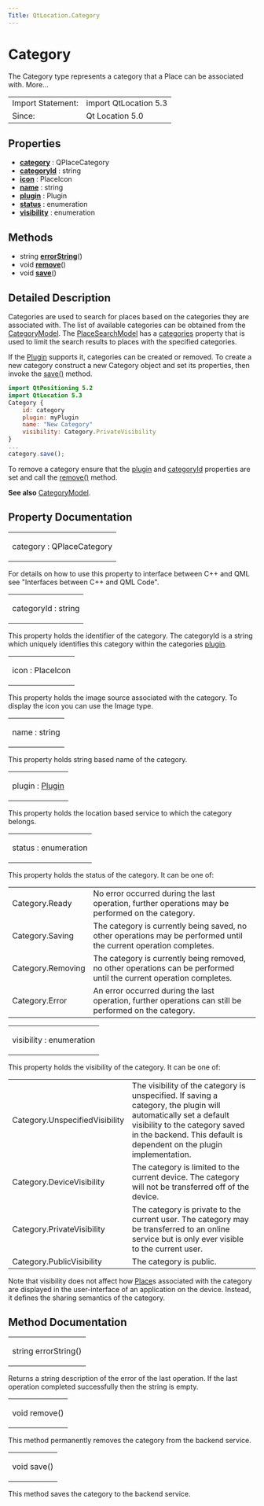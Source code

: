 ```yaml
---
Title: QtLocation.Category
---
```

        
Category
========

<span class="subtitle"></span>
The Category type represents a category that a Place can be associated with. More...

|                   |                       |
|-------------------|-----------------------|
| Import Statement: | import QtLocation 5.3 |
| Since:            | Qt Location 5.0       |

<span id="properties"></span>
Properties
----------

-   ****[category](#category-prop)**** : QPlaceCategory
-   ****[categoryId](#categoryId-prop)**** : string
-   ****[icon](#icon-prop)**** : PlaceIcon
-   ****[name](#name-prop)**** : string
-   ****[plugin](#plugin-prop)**** : Plugin
-   ****[status](#status-prop)**** : enumeration
-   ****[visibility](#visibility-prop)**** : enumeration

<span id="methods"></span>
Methods
-------

-   string ****[errorString](#errorString-method)****()
-   void ****[remove](#remove-method)****()
-   void ****[save](#save-method)****()

<span id="details"></span>
Detailed Description
--------------------

Categories are used to search for places based on the categories they are associated with. The list of available categories can be obtained from the [CategoryModel](../QtLocation.CategoryModel.md). The [PlaceSearchModel](../QtLocation.PlaceSearchModel.md) has a [categories](../QtLocation.PlaceSearchModel.md#categories-prop) property that is used to limit the search results to places with the specified categories.

If the [Plugin](../QtLocation.location-places-qml.md#plugin) supports it, categories can be created or removed. To create a new category construct a new Category object and set its properties, then invoke the [save()](#save-method) method.

``` qml
import QtPositioning 5.2
import QtLocation 5.3
Category {
    id: category
    plugin: myPlugin
    name: "New Category"
    visibility: Category.PrivateVisibility
}
...
category.save();
```

To remove a category ensure that the [plugin](../QtLocation.location-places-qml.md#plugin) and [categoryId](#categoryId-prop) properties are set and call the [remove()](#remove-method) method.

**See also** [CategoryModel](../QtLocation.CategoryModel.md).

Property Documentation
----------------------

<table>
<colgroup>
<col width="100%" />
</colgroup>
<tbody>
<tr class="odd">
<td><p><span id="category-prop"></span><span class="name">category</span> : <span class="type">QPlaceCategory</span></p></td>
</tr>
</tbody>
</table>

<span id="category-category"></span>
For details on how to use this property to interface between C++ and QML see "Interfaces between C++ and QML Code".

<table>
<colgroup>
<col width="100%" />
</colgroup>
<tbody>
<tr class="odd">
<td><p><span id="categoryId-prop"></span><span class="name">categoryId</span> : <span class="type">string</span></p></td>
</tr>
</tbody>
</table>

This property holds the identifier of the category. The categoryId is a string which uniquely identifies this category within the categories [plugin](../QtLocation.location-places-qml.md#plugin).

<table>
<colgroup>
<col width="100%" />
</colgroup>
<tbody>
<tr class="odd">
<td><p><span id="icon-prop"></span><span class="name">icon</span> : <span class="type">PlaceIcon</span></p></td>
</tr>
</tbody>
</table>

This property holds the image source associated with the category. To display the icon you can use the Image type.

<table>
<colgroup>
<col width="100%" />
</colgroup>
<tbody>
<tr class="odd">
<td><p><span id="name-prop"></span><span class="name">name</span> : <span class="type">string</span></p></td>
</tr>
</tbody>
</table>

This property holds string based name of the category.

<table>
<colgroup>
<col width="100%" />
</colgroup>
<tbody>
<tr class="odd">
<td><p><span id="plugin-prop"></span><span class="name">plugin</span> : <span class="type"><a href="QtLocation.Plugin.md">Plugin</a></span></p></td>
</tr>
</tbody>
</table>

This property holds the location based service to which the category belongs.

<table>
<colgroup>
<col width="100%" />
</colgroup>
<tbody>
<tr class="odd">
<td><p><span id="status-prop"></span><span class="name">status</span> : <span class="type">enumeration</span></p></td>
</tr>
</tbody>
</table>

This property holds the status of the category. It can be one of:

|                   |                                                                                                                      |
|-------------------|----------------------------------------------------------------------------------------------------------------------|
| Category.Ready    | No error occurred during the last operation, further operations may be performed on the category.                    |
| Category.Saving   | The category is currently being saved, no other operations may be performed until the current operation completes.   |
| Category.Removing | The category is currently being removed, no other operations can be performed until the current operation completes. |
| Category.Error    | An error occurred during the last operation, further operations can still be performed on the category.              |

<table>
<colgroup>
<col width="100%" />
</colgroup>
<tbody>
<tr class="odd">
<td><p><span id="visibility-prop"></span><span class="name">visibility</span> : <span class="type">enumeration</span></p></td>
</tr>
</tbody>
</table>

This property holds the visibility of the category. It can be one of:

|                                |                                                                                                                                                                                                                           |
|--------------------------------|---------------------------------------------------------------------------------------------------------------------------------------------------------------------------------------------------------------------------|
| Category.UnspecifiedVisibility | The visibility of the category is unspecified. If saving a category, the plugin will automatically set a default visibility to the category saved in the backend. This default is dependent on the plugin implementation. |
| Category.DeviceVisibility      | The category is limited to the current device. The category will not be transferred off of the device.                                                                                                                    |
| Category.PrivateVisibility     | The category is private to the current user. The category may be transferred to an online service but is only ever visible to the current user.                                                                           |
| Category.PublicVisibility      | The category is public.                                                                                                                                                                                                   |

Note that visibility does not affect how [Place](../QtLocation.location-cpp-qml.md#place)s associated with the category are displayed in the user-interface of an application on the device. Instead, it defines the sharing semantics of the category.

Method Documentation
--------------------

<table>
<colgroup>
<col width="100%" />
</colgroup>
<tbody>
<tr class="odd">
<td><p><span id="errorString-method"></span><span class="type">string</span> <span class="name">errorString</span>()</p></td>
</tr>
</tbody>
</table>

Returns a string description of the error of the last operation. If the last operation completed successfully then the string is empty.

<table>
<colgroup>
<col width="100%" />
</colgroup>
<tbody>
<tr class="odd">
<td><p><span id="remove-method"></span><span class="type">void</span> <span class="name">remove</span>()</p></td>
</tr>
</tbody>
</table>

This method permanently removes the category from the backend service.

<table>
<colgroup>
<col width="100%" />
</colgroup>
<tbody>
<tr class="odd">
<td><p><span id="save-method"></span><span class="type">void</span> <span class="name">save</span>()</p></td>
</tr>
</tbody>
</table>

This method saves the category to the backend service.

